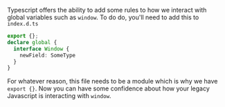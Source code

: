 Typescript offers the ability to add some rules to how we interact with global variables such as `window`. To do do, you'll need to add this to `index.d.ts`

```typescript
export {};
declare global {
  interface Window {
    newField: SomeType
  }
}
```

For whatever reason, this file needs to be a module which is why we have `export {}`. Now you can have some confidence about how your legacy Javascript is interacting with `window`.